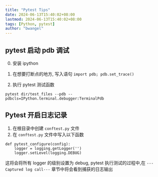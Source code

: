 ```yaml
---
title: "Pytest Tips"
date: 2024-06-13T15:40:02+08:00
lastmod: 2024-06-13T15:40:02+08:00
tags: [Python, pytest]
author: "bwangel"
---
```


## pytest 启动 pdb 调试

0. 安装 ipython

1. 在想要打断点的地方, 写入语句 `import pdb; pdb.set_trace()`

2. 执行 pytest 测试函数

```
pytest dir/test_files --pdb --pdbcls=IPython.terminal.debugger:TerminalPdb
```

## Pytest 开启日志记录

1. 在根目录中创建 `conftest.py` 文件
2. 在 `conftest.py` 文件中写入以下函数

```
def pytest_configure(config):
    logger = logging.getLogger('')
    logger.setLevel(logging.DEBUG)
```

这将会将所有 logger 的级别设置为 debug, pytest 执行测试的过程中,在 `---Captured log call---` 章节中将会看到捕获的日志输出
